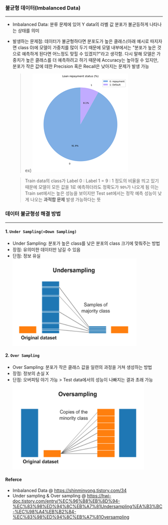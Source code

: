 ### 불균형 데이터(Imbalanced Data)
---
- Imbalanced Data: 분류 문제에 있어 Y data의 라벨 값 분포가 불균등하게 나타나는 상태를 의미 
- 발생하는 문제점: 데이터가 불균형하다면 분포도가 높은 클래스(아래 예시로 따지자면 class 0)에 모델이 가중치를 많이 두기 때문에 모델 내부에서는 "분포가 높은 것으로 예측하게 된다면 어느정도 맞힐 수 있겠지?"라고 생각함. 다시 말해 모델은 가중치가 높은 클래스를 더 예측하려고 하기 때문에 Accuracy는 높아질 수 있지만, 분포가 작은 값에 데한 Precision 혹은 Recall은 낮아지는 문제가 발생 가능 
  > ex) ![](./Image/불균형데이터.png)
  
  > Train data의 class가 Label 0 : Label 1 = 9 : 1 정도의 비율을 띄고 있기 때문에 모델이 모든 값을 1로 예측하더라도 정확도가 `90%`가 나오게 됨 
  > 이는 Train set에서는 높은 성능을 보이지만 Test set에서는 정작 예측 성능이 낮게 나오는 **과적합 문제** 발생 가능하다는 뜻 


### 데이터 불균형성 해결 방법 
---
#### 1. `Under Sampling(=Down Sampling)`
- Under Sampling: 분포가 높은 class를 낮은 분포의 class 크기에 맞춰주는 방법
- 장점: 유의미한 데이터만 남길 수 있음
- 단점: 정보 유실 
![](./Image/언더샘플링.png)

#### 2. `Over Sampling`
- Over Sampling: 분포가 작은 클래스 값을 일련의 과정을 거쳐 생성하는 방법
- 장점: 정보의 손실 X 
- 단점: 오버피팅 야기 가능 > Test data에서의 성능이 나빠지는 결과 초래 가능 
![](./Image/오버샘플링.png)


#### Referce
- Imbalanced Data @ https://shinminyong.tistory.com/34
- Under sampling & Over sampling @ https://hwi-doc.tistory.com/entry/%EC%96%B8%EB%8D%94-%EC%83%98%ED%94%8C%EB%A7%81Undersampling%EA%B3%BC-%EC%98%A4%EB%B2%84-%EC%83%98%ED%94%8C%EB%A7%81Oversampling

